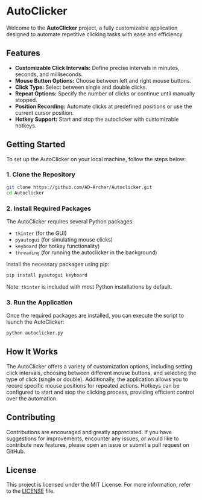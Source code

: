 

# AutoClicker

Welcome to the **AutoClicker** project, a fully customizable application designed to automate repetitive clicking tasks with ease and efficiency.

## Features

- **Customizable Click Intervals:** Define precise intervals in minutes, seconds, and milliseconds.
- **Mouse Button Options:** Choose between left and right mouse buttons.
- **Click Type:** Select between single and double clicks.
- **Repeat Options:** Specify the number of clicks or continue until manually stopped.
- **Position Recording:** Automate clicks at predefined positions or use the current cursor position.
- **Hotkey Support:** Start and stop the autoclicker with customizable hotkeys.

## Getting Started

To set up the AutoClicker on your local machine, follow the steps below:

### 1. Clone the Repository

```bash
git clone https://github.com/AD-Archer/Autoclicker.git
cd Autoclicker
```

### 2. Install Required Packages

The AutoClicker requires several Python packages:

- `tkinter` (for the GUI)
- `pyautogui` (for simulating mouse clicks)
- `keyboard` (for hotkey functionality)
- `threading` (for running the autoclicker in the background)

Install the necessary packages using pip:

```bash
pip install pyautogui keyboard
```

Note: `tkinter` is included with most Python installations by default.

### 3. Run the Application

Once the required packages are installed, you can execute the script to launch the AutoClicker:

```bash
python autoclicker.py
```

## How It Works

The AutoClicker offers a variety of customization options, including setting click intervals, choosing between different mouse buttons, and selecting the type of click (single or double). Additionally, the application allows you to record specific mouse positions for repeated actions. Hotkeys can be configured to start and stop the clicking process, providing efficient control over the automation.

## Contributing

Contributions are encouraged and greatly appreciated. If you have suggestions for improvements, encounter any issues, or would like to contribute new features, please open an issue or submit a pull request on GitHub.

## License

This project is licensed under the MIT License. For more information, refer to the [LICENSE](LICENSE) file.

